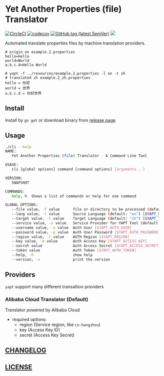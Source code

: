 # Yet Another Properties (file) Translator

[![CircleCI](https://circleci.com/gh/Soontao/yaptranslator.svg?style=shield)](https://circleci.com/gh/Soontao/yaptranslator)
[![codecov](https://codecov.io/gh/Soontao/yaptranslator/branch/master/graph/badge.svg)](https://codecov.io/gh/Soontao/yaptranslator)
[![GitHub tag (latest SemVer)](https://img.shields.io/github/tag/Soontao/yaptranslator.svg)](https://github.com/Soontao/yaptranslator/releases)
[![](https://godoc.org/github.com/Soontao/yaptranslator?status.svg)](http://godoc.org/github.com/Soontao/yaptranslator)

Automated translate properties files by machine translation providers.

```properties
# origin en example.2.properties
hello=hello
world=World
a.b.c.d=Hello World

# yapt -f ../resources/example.2.properties -l en -t zh
# translated zh example.2_zh.properties
hello = 你好
world = 世界
a.b.c.d = 你好世界
```

## Install

Install by `go get` or download binary from [release page](https://github.com/Soontao/yaptranslator/releases)

## Usage

```bash
./cli --help
NAME:
   Yet Another Properties (file) Translator - A Command Line Tool

USAGE:
   cli [global options] command [command options] [arguments...]

VERSION:
   SNAPSHOT

COMMANDS:
   help, h  Shows a list of commands or help for one command

GLOBAL OPTIONS:
   --file value, -f value      file or directory to be processed (default: ".")
   --lang value, -l value      Source Language (default: "en") [$YAPT_SOURCE_LANG]
   --target value, -t value    Target Language (default: "zh") [$YAPT_TARGET_LANG]
   --service value, -s value   Service Provider for YAPT Tool (default: "ALICLOUD") [$YAPT_SERVICE_PROVIDER]
   --username value, -u value  Auth User [$YAPT_AUTH_USER]
   --password value, -p value  Auth User Password [$YAPT_AUTH_PASSWORD]
   --region value, -r value    AUTH Region [$YAPT_REGION]
   --key value, -k value       Auth Access Key [$YAPT_ACCESS_KEY]
   --secret value              Auth Access Secret [$YAPT_ACCESS_SECRET]
   --token value               Auth Token [$YAPT_AUTH_TOKEN]
   --help, -h                  show help
   --version, -v               print the version
```

## Providers

`yapt` support many different transaltion providers

### Alibaba Cloud Translator (Default)

Translator powered by Alibaba Cloud

- required options:
    - region (Service region, like `cn-hangzhou`)
    - key (Access Key ID)
    - secret (Access Key Secret)


## [CHANGELOG](./CHANGELOG.md)

## [LICENSE](./LICENSE)